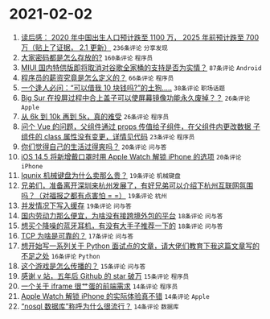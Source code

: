 # 2021-02-02

1. [读后感： 2020 年中国出生人口预计跌至 1100 万， 2025 年前预计跌至 700 万（贴上了证据， 2.1 更新）](https://www.v2ex.com/t/750565) `236条评论` `分享发现`
1. [大家密码都是怎么存放的?](https://www.v2ex.com/t/750508) `160条评论` `程序员`
1. [MIUI 国内特供版即将取消对谷歌全家桶的支持是否为实情？](https://www.v2ex.com/t/750498) `87条评论` `Android`
1. [程序员的薪资究竟是怎么定义的？](https://www.v2ex.com/t/750553) `66条评论` `程序员`
1. [一个逢人必问：“可以借我 10 块钱吗?”的土狗.....](https://www.v2ex.com/t/750629) `38条评论` `职场话题`
1. [Big Sur 在投屏过程中合上盖子可以使屏幕镜像功能永久废掉？？](https://www.v2ex.com/t/750673) `26条评论` `Apple`
1. [从 6k 到 10k 再到 5k，真的难受](https://www.v2ex.com/t/750623) `26条评论` `程序员`
1. [问个 Vue 的问题，父组件通过 props 传值给子组件，在父组件内更改数据 子组件的 class 属性没有变更，详情见代码](https://www.v2ex.com/t/750598) `23条评论` `程序员`
1. [你们觉得自己的生活过得爽吗？](https://www.v2ex.com/t/750653) `20条评论` `问与答`
1. [iOS 14.5 将新增戴口罩时用 Apple Watch 解锁 iPhone 的选项](https://www.v2ex.com/t/750486) `20条评论` `iPhone`
1. [Iqunix 机械键盘为什么卖那么贵？](https://www.v2ex.com/t/750647) `19条评论` `机械键盘`
1. [兄弟们，准备离开深圳来杭州发展了，有好兄弟可以介绍下杭州互联网氛围吗？（对福报之都有点害怕 = =）](https://www.v2ex.com/t/750587) `19条评论` `杭州`
1. [并发情况下写入缓存](https://www.v2ex.com/t/750489) `19条评论` `问与答`
1. [国内劳动力那么便宜，为啥没有接跨境外包的平台](https://www.v2ex.com/t/750549) `18条评论` `问与答`
1. [想买个降噪的蓝牙耳机，有没有大手子推荐一下的](https://www.v2ex.com/t/750536) `18条评论` `问与答`
1. [TCP 为啥是可靠的？](https://www.v2ex.com/t/750528) `17条评论` `问与答`
1. [想开始写一系列关于 Python 面试点的文章，请大佬们教育下我这篇文章写的不足之处](https://www.v2ex.com/t/750597) `16条评论` `Python`
1. [这个游戏是怎么传播的？](https://www.v2ex.com/t/750556) `15条评论` `问与答`
1. [感谢 v 站，五年后 Github 的 star 破万](https://www.v2ex.com/t/750490) `15条评论` `程序员`
1. [一个关于 iframe 很艹蛋的前端需求](https://www.v2ex.com/t/750642) `14条评论` `程序员`
1. [Apple Watch 解锁 iPhone 的实际体验真不错](https://www.v2ex.com/t/750571) `14条评论` `Apple`
1. [“nosql 数据库”称呼为什么很流行？](https://www.v2ex.com/t/750500) `14条评论` `数据库`
